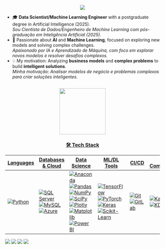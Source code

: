 <p align="center"> 
  <img src="https://capsule-render.vercel.app/api?type=waving&color=gradient&text=Hi%20There!%20👋&fontSize=45&desc=Feel%20freee%20to%20check%20out%20my%20projects!&descAlignY=90&height=100&section=header&fontColor=d6ace6&animation=twinkling&" style="width=100%;"/>
</p>

<ul>
  <li>🎓 <strong>Data Scientist/Machine Learning Engineer</strong> with a postgraduate degree in Artificial Intelligence (2025).<br>
      <i>Sou Cientista de Dados/Engenheiro de Machine Learning com pós-graduação em Inteligência Artificial (2025).</i></li>
  
  <li>🤖 Passionate about <strong>AI</strong> and <strong>Machine Learning</strong>, focused on exploring new models and solving complex challenges.<br>
      <i>Apaixonado por IA e Aprendizado de Máquina, com foco em explorar novos modelos e resolver desafios complexos.</i></li>
  
  <li>💡 My motivation: Analyzing <strong>business models</strong> and <strong>complex problems</strong> to build <strong>intelligent solutions</strong>.<br>
      <i>Minha motivação: Analisar modelos de negócio e problemas complexos para criar soluções inteligentes.</i></li>
</ul>

## 
<!-- Estatísticas-->
<div align="center">
  <a href="https://github.com/IuryAnnarumma">
  <img height="150em" src="https://github-readme-stats.vercel.app/api?username=IuryAnnarumma&show_icons=true&theme=merko&include_all_commits=true&count_private=true"/>

</div> 
<!--Linguagens/bibliotecas utilizadas--> 
<h3 align="center">🛠️ Tech Stack</h3>

| Languages | Databases & Cloud | Data Science | ML/DL Tools | CI/CD | Data Communities |
|-----------|-------------------|--------------|-------------|-------|------------------|
| <img alt="Python" src="https://img.shields.io/badge/python-3670A0?style=for-the-badge&logo=python&logoColor=ffdd54" /> | <img alt="SQL Server" src="https://img.shields.io/badge/Microsoft%20SQL%20Server-CC2927?style=for-the-badge&logo=microsoft%20sql%20server&logoColor=white" /> <br> <img alt="MySQL" src="https://img.shields.io/badge/mysql-4479A1.svg?style=for-the-badge&logo=mysql&logoColor=white" /> <br> <img alt="Azure" src="https://img.shields.io/badge/azure-%230072C6.svg?style=for-the-badge&logo=microsoftazure&logoColor=white" /> | <img alt="Anaconda" src="https://img.shields.io/badge/Anaconda-%2344A833.svg?style=for-the-badge&logo=anaconda&logoColor=white" /> <br> <img alt="Pandas" src="https://img.shields.io/badge/pandas-%23150458.svg?style=for-the-badge&logo=pandas&logoColor=white" /> <br> <img alt="NumPy" src="https://img.shields.io/badge/numpy-%23013243.svg?style=for-the-badge&logo=numpy&logoColor=white" /> <br> <img alt="SciPy" src="https://img.shields.io/badge/SciPy-%230C55A5.svg?style=for-the-badge&logo=scipy&logoColor=%white" /> <br> <img alt="Plotly" src="https://img.shields.io/badge/Plotly-%233F4F75.svg?style=for-the-badge&logo=plotly&logoColor=white" /> <br> <img alt="Matplotlib" src="https://img.shields.io/badge/Matplotlib-%23ffffff.svg?style=for-the-badge&logo=Matplotlib&logoColor=black" /> <br> <img alt="Power BI" src="https://img.shields.io/badge/power_bi-F2C811?style=for-the-badge&logo=powerbi&logoColor=black" /> | <img alt="TensorFlow" src="https://img.shields.io/badge/TensorFlow-%23FF6F00.svg?style=for-the-badge&logo=TensorFlow&logoColor=white" /> <br> <img alt="PyTorch" src="https://img.shields.io/badge/PyTorch-%23EE4C2C.svg?style=for-the-badge&logo=PyTorch&logoColor=white" /> <br> <img alt="Keras" src="https://img.shields.io/badge/Keras-%23D00000.svg?style=for-the-badge&logo=Keras&logoColor=white" /> <br> <img alt="Scikit-Learn" src="https://img.shields.io/badge/scikit--learn-%23F7931E.svg?style=for-the-badge&logo=scikit-learn&logoColor=white" /> | <img alt="Git" src="https://img.shields.io/badge/git-%23F05033.svg?style=for-the-badge&logo=git&logoColor=white" /> <img alt="GitLab" src="https://img.shields.io/badge/GitLab-%23181717.svg?style=for-the-badge&logo=gitlab&logoColor=white" /> | <img alt="Kaggle" src="https://img.shields.io/badge/Kaggle-035a7d?style=for-the-badge&logo=kaggle&logoColor=white" /> <img alt="KDnuggets" src="https://img.shields.io/badge/Kdnuggets-01C1F6?style=for-the-badge&logo=kdnuggets&logoColor=white" /> |

<p>
<a href="https://www.instagram.com/iuryannarumma/" target="_blank"><img src="https://img.shields.io/badge/Instagram-E4405F?style=for-the-badge&logo=instagram&logoColor=white" target="_blank"></a>
<a href="https://www.linkedin.com/in/iury-annarumma-6a7ba613a/" target="_blank"><img src="https://img.shields.io/badge/LinkedIn-0077B5?style=for-the-badge&logo=linkedin&logoColor=white" target="_blank"></a>
<a href = "mailto:iurymuseu@gmail.com"><img src="https://img.shields.io/badge/-Gmail-%23333?style=for-the-badge&logo=gmail&logoColor=white" target="_blank"></a>
  <img src="https://capsule-render.vercel.app/api?type=waving&color=gradient&height=100&section=footer"/>
</p>
 

 

  

